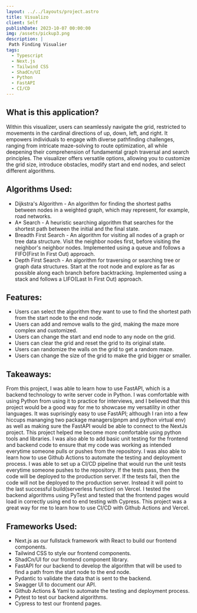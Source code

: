 ```yaml
---
layout: ../../layouts/project.astro
title: Visualizo
client: Self
publishDate: 2023-10-07 00:00:00
img: /assets/pickup3.png
description: |
 Path Finding Visualier
tags:
  - Typescript
  - Next.js
  - Tailwind CSS
  - ShadCn/UI
  - Python
  - FastAPI
  - CI/CD
---
```




## What is this application?
Within this visualizer, users can seamlessly navigate the grid, restricted to movements in the cardinal directions of up, down, left, and right.
It empowers individuals to engage with diverse pathfinding challenges, ranging from intricate maze-solving to route optimization, all while deepening their comprehension of fundamental graph traversal and search principles.
The visualizer offers versatile options, allowing you to customize the grid size, introduce obstacles, modify start and end nodes, and select different algorithms.

## Algorithms Used:
- Dijkstra's Algorithm - An algorithm for finding the shortest paths between nodes in a weighted graph, which may represent, for example, road networks.
- A* Search - A heuristic searching algorithm that searches for the shortest path between the initial and the final state.
- Breadth First Search - An algorithm for visiting all nodes of a graph or tree data structure. Visit the neighbor nodes first, before visiting the neighbor's neighbor nodes. Implemented using a queue and follows a FIFO(First In First Out) approach.
- Depth First Search - An algorithm for traversing or searching tree or graph data structures. Start at the root node and explore as far as possible along each branch before backtracking. Implemented using a stack and follows a LIFO(Last In First Out) approach.

## Features:
- Users can select the algorithm they want to use to find the shortest path from the start node to the end node.
- Users can add and remove walls to the gird, making the maze more complex and customized.
- Users can change the start and end node to any node on the grid.
- Users can clear the grid and reset the grid to its original state.
- Users can randomize the walls on the grid to get a random maze.
- Users can change the size of the grid to make the grid bigger or smaller.

## Takeaways:
From this project, I was able to learn how to use FastAPI, which is a backend technology to write server code in Python. I was comfortable with using Python from using it to practice for interviews, and I believed that this project would be a good way for me to showcase my versatility in other languages. It was suprisingly easy to use FastAPI; although I ran into a few hiccups mananging two package managers(pnpm and python virtual env) as well as making sure the FastAPI would be able to connect to the NextJs project. This project helped me become more comfortable using python tools and libraries. I was also able to add basic unit testing for the frontend and backend code to ensure that my code was working as intended everytime someone pulls or pushes from the repository. I was also able to learn how to use Github Actions to automate the testing and deployment process. I was able to set up a CI/CD pipeline that would run the unit tests everytime someone pushes to the repository. If the tests pass, then the code will be deployed to the production server. If the tests fail, then the code will not be deployed to the production server. Instead it will point to the last successful build(serverless function) on Vercel. I tested the backend algorithms using PyTest and tested that the frontend pages would load in correctly using end to end testing with Cypress.  This project was a great way for me to learn how to use CI/CD with Github Actions and Vercel.

## Frameworks Used:

- Next.js as our fullstack framework with React to build our frontend components.
- Tailwind CSS to style our frontend components.
- ShadCn/UI for our frontend component library.
- FastAPI for our backend to develop the algorithm that will be used to find a path from the start node to the end node.
- Pydantic to validate the data that is sent to the backend.
- Swagger UI to document our API.
- Github Actions & Yaml to automate the testing and deployment process.
- Pytest to test our backend algorithms.
- Cypress to test our frontend pages.